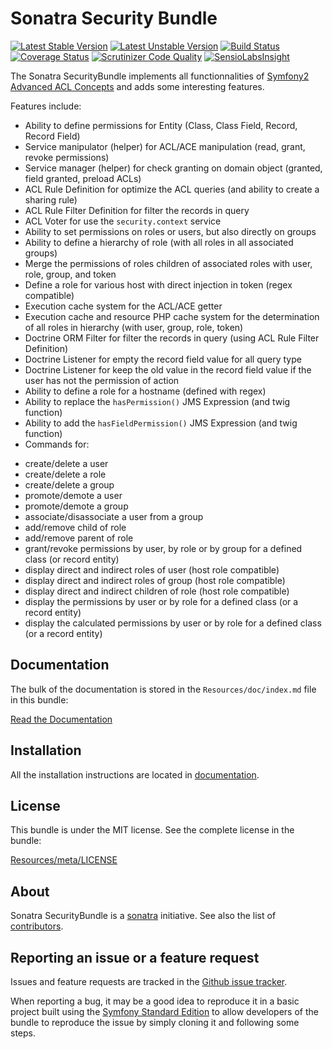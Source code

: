 Sonatra Security Bundle
=======================

[![Latest Stable Version](https://poser.pugx.org/sonatra/security-bundle/v/stable.svg)](https://packagist.org/packages/sonatra/security-bundle)
[![Latest Unstable Version](https://poser.pugx.org/sonatra/security-bundle/v/unstable.svg)](https://packagist.org/packages/sonatra/security-bundle)
[![Build Status](https://travis-ci.org/sonatra/SonatraSecurityBundle.svg)](https://travis-ci.org/sonatra/SonatraSecurityBundle)
[![Coverage Status](https://img.shields.io/coveralls/sonatra/SonatraSecurityBundle.svg)](https://coveralls.io/r/sonatra/SonatraSecurityBundle)
[![Scrutinizer Code Quality](https://scrutinizer-ci.com/g/sonatra/SonatraSecurityBundle/badges/quality-score.png)](https://scrutinizer-ci.com/g/sonatra/SonatraSecurityBundle)
[![SensioLabsInsight](https://insight.sensiolabs.com/projects/74707490-7a7f-4dd8-91c9-84af5de547a1/mini.png)](https://insight.sensiolabs.com/projects/74707490-7a7f-4dd8-91c9-84af5de547a1)

The Sonatra SecurityBundle implements all functionnalities of 
[Symfony2 Advanced ACL Concepts](http://symfony.com/doc/current/cookbook/security/acl_advanced.html) 
and adds some interesting features.


Features include:

- Ability to define permissions for Entity (Class, Class Field, Record, Record Field)
- Service manipulator (helper) for ACL/ACE manipulation (read, grant, revoke permissions)
- Service manager (helper) for check granting on domain object (granted, field granted, preload ACLs)
- ACL Rule Definition for optimize the ACL queries (and ability to create a sharing rule)
- ACL Rule Filter Definition for filter the records in query
- ACL Voter for use the `security.context` service
- Ability to set permissions on roles or users, but also directly on groups
- Ability to define a hierarchy of role (with all roles in all associated groups)
- Merge the permissions of roles children of associated roles with user, role, group, and token
- Define a role for various host with direct injection in token (regex compatible)
- Execution cache system for the ACL/ACE getter
- Execution cache and resource PHP cache system for the determination of all roles in hierarchy (with user, group, role, token)
- Doctrine ORM Filter for filter the records in query (using ACL Rule Filter Definition)
- Doctrine Listener for empty the record field value for all query type
- Doctrine Listener for keep the old value in the record field value if the user has not the permission of action
- Ability to define a role for a hostname (defined with regex)
- Ability to replace the `hasPermission()` JMS Expression (and twig function)
- Ability to add the `hasFieldPermission()` JMS Expression (and twig function)
- Commands for:
 * create/delete a user
 * create/delete a role
 * create/delete a group
 * promote/demote a user
 * promote/demote a group
 * associate/disassociate a user from a group
 * add/remove child of role
 * add/remove parent of role
 * grant/revoke permissions by user, by role or by group for a defined class (or record entity)
 * display direct and indirect roles of user (host role compatible)
 * display direct and indirect roles of group (host role compatible)
 * display direct and indirect children of role (host role compatible)
 * display the permissions by user or by role for a defined class (or a record entity)
 * display the calculated permissions by user or by role for a defined class (or a record entity)

Documentation
-------------

The bulk of the documentation is stored in the `Resources/doc/index.md`
file in this bundle:

[Read the Documentation](Resources/doc/index.md)

Installation
------------

All the installation instructions are located in [documentation](Resources/doc/index.md).

License
-------

This bundle is under the MIT license. See the complete license in the bundle:

[Resources/meta/LICENSE](Resources/meta/LICENSE)

About
-----

Sonatra SecurityBundle is a [sonatra](https://github.com/sonatra) initiative.
See also the list of [contributors](https://github.com/sonatra/SonatraSecurityBundle/contributors).

Reporting an issue or a feature request
---------------------------------------

Issues and feature requests are tracked in the [Github issue tracker](https://github.com/sonatra/SonatraSecurityBundle/issues).

When reporting a bug, it may be a good idea to reproduce it in a basic project
built using the [Symfony Standard Edition](https://github.com/symfony/symfony-standard)
to allow developers of the bundle to reproduce the issue by simply cloning it
and following some steps.
